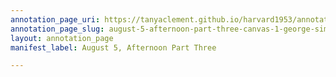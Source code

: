 ```yaml
---
annotation_page_uri: https://tanyaclement.github.io/harvard1953/annotations/august-5-afternoon-part-three-canvas-1-george-simenon.json
annotation_page_slug: august-5-afternoon-part-three-canvas-1-george-simenon
layout: annotation_page
manifest_label: August 5, Afternoon Part Three

---
```


